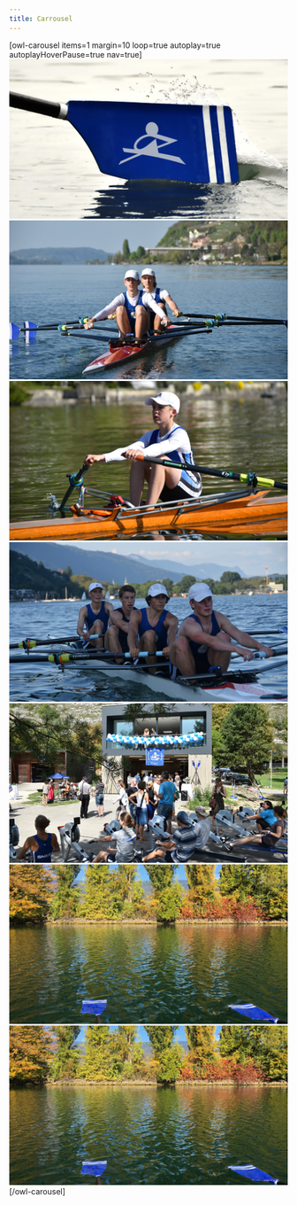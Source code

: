 ```yaml
---
title: Carrousel
---
```

[owl-carousel items=1 margin=10 loop=true autoplay=true autoplayHoverPause=true nav=true]
![](01.jpg?cropZoom=1024,585&classes=img-rounded,img-reponsive)
![](02.jpg?cropZoom=1024,585&classes=img-rounded,img-reponsive)
![](03.jpg?cropZoom=1024,585&classes=img-rounded,img-reponsive)
![](04.jpg?cropZoom=1024,585&classes=img-rounded,img-reponsive)
![](05.jpg?cropZoom=1024,585&classes=img-rounded,img-reponsive)
![](08.jpg?cropZoom=1024,585&classes=img-rounded,img-reponsive)
![](08.jpg?cropZoom=1024,585&classes=img-rounded,img-reponsive)
[/owl-carousel]